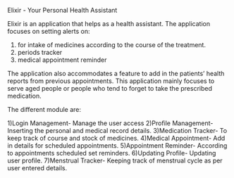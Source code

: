 Elixir - Your Personal Health Assistant


Elixir is an application that helps as a health assistant. The application focuses on setting alerts on:
1) for intake of medicines according to the course of the treatment.
2) periods tracker
3) medical appointment reminder
	
The application also accommodates a feature to add in the patients’ health reports from previous appointments. 
This application mainly focuses to serve aged people or people who tend to forget to take the prescribed medication.

The different module are:

1)Login Management-	Manage the user access
2)Profile Management-	Inserting the personal and medical record details.
3)Medication Tracker- 	To keep track of course and stock of medicines.
4)Medical Appointment-	Add in details for scheduled appointments.
5)Appointment Reminder-	According to appointments scheduled set reminders.
6)Updating Profile- 	Updating user profile.
7)Menstrual Tracker-	Keeping track of menstrual cycle as per user entered details.

